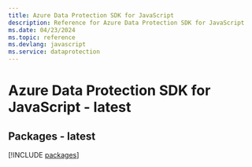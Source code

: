```yaml
---
title: Azure Data Protection SDK for JavaScript
description: Reference for Azure Data Protection SDK for JavaScript
ms.date: 04/23/2024
ms.topic: reference
ms.devlang: javascript
ms.service: dataprotection
---
```

# Azure Data Protection SDK for JavaScript - latest
## Packages - latest
[!INCLUDE [packages](data-protection-index.md)]